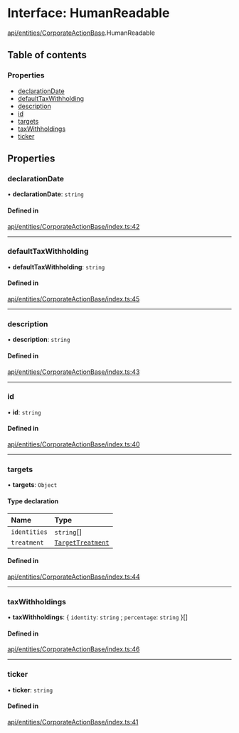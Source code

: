 # Interface: HumanReadable

[api/entities/CorporateActionBase](../wiki/api.entities.CorporateActionBase).HumanReadable

## Table of contents

### Properties

- [declarationDate](../wiki/api.entities.CorporateActionBase.HumanReadable#declarationdate)
- [defaultTaxWithholding](../wiki/api.entities.CorporateActionBase.HumanReadable#defaulttaxwithholding)
- [description](../wiki/api.entities.CorporateActionBase.HumanReadable#description)
- [id](../wiki/api.entities.CorporateActionBase.HumanReadable#id)
- [targets](../wiki/api.entities.CorporateActionBase.HumanReadable#targets)
- [taxWithholdings](../wiki/api.entities.CorporateActionBase.HumanReadable#taxwithholdings)
- [ticker](../wiki/api.entities.CorporateActionBase.HumanReadable#ticker)

## Properties

### declarationDate

• **declarationDate**: `string`

#### Defined in

[api/entities/CorporateActionBase/index.ts:42](https://github.com/PolymathNetwork/polymesh-sdk/blob/299ce247/src/api/entities/CorporateActionBase/index.ts#L42)

___

### defaultTaxWithholding

• **defaultTaxWithholding**: `string`

#### Defined in

[api/entities/CorporateActionBase/index.ts:45](https://github.com/PolymathNetwork/polymesh-sdk/blob/299ce247/src/api/entities/CorporateActionBase/index.ts#L45)

___

### description

• **description**: `string`

#### Defined in

[api/entities/CorporateActionBase/index.ts:43](https://github.com/PolymathNetwork/polymesh-sdk/blob/299ce247/src/api/entities/CorporateActionBase/index.ts#L43)

___

### id

• **id**: `string`

#### Defined in

[api/entities/CorporateActionBase/index.ts:40](https://github.com/PolymathNetwork/polymesh-sdk/blob/299ce247/src/api/entities/CorporateActionBase/index.ts#L40)

___

### targets

• **targets**: `Object`

#### Type declaration

| Name | Type |
| :------ | :------ |
| `identities` | `string`[] |
| `treatment` | [`TargetTreatment`](../wiki/api.entities.CorporateActionBase.types.TargetTreatment) |

#### Defined in

[api/entities/CorporateActionBase/index.ts:44](https://github.com/PolymathNetwork/polymesh-sdk/blob/299ce247/src/api/entities/CorporateActionBase/index.ts#L44)

___

### taxWithholdings

• **taxWithholdings**: { `identity`: `string` ; `percentage`: `string`  }[]

#### Defined in

[api/entities/CorporateActionBase/index.ts:46](https://github.com/PolymathNetwork/polymesh-sdk/blob/299ce247/src/api/entities/CorporateActionBase/index.ts#L46)

___

### ticker

• **ticker**: `string`

#### Defined in

[api/entities/CorporateActionBase/index.ts:41](https://github.com/PolymathNetwork/polymesh-sdk/blob/299ce247/src/api/entities/CorporateActionBase/index.ts#L41)
